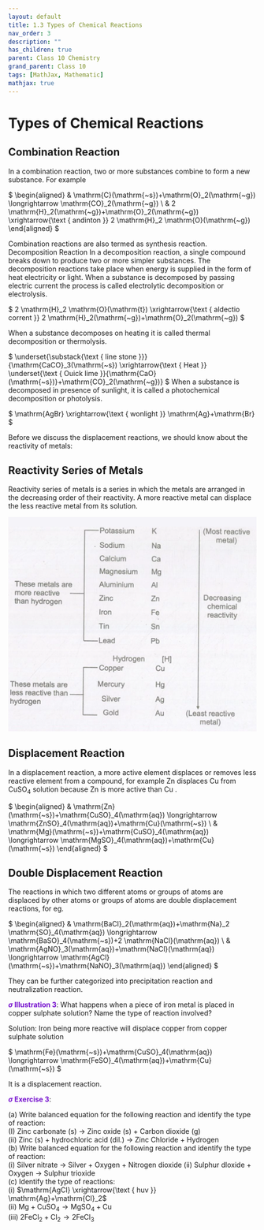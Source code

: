 ```yaml
---
layout: default
title: 1.3 Types of Chemical Reactions
nav_order: 3
description: ""
has_children: true
parent: Class 10 Chemistry
grand_parent: Class 10
tags: [MathJax, Mathematic]
mathjax: true
---
```


# Types of Chemical Reactions
## Combination Reaction
In a combination reaction, two or more substances combine to form a new substance. For example

$
\begin{aligned}
& \mathrm{C}(\mathrm{~s})+\mathrm{O}_2(\mathrm{~g}) \longrightarrow \mathrm{CO}_2(\mathrm{~g}) \\
& 2 \mathrm{H}_2(\mathrm{~g})+\mathrm{O}_2(\mathrm{~g}) \xrightarrow{\text { andinton }} 2 \mathrm{H}_2 \mathrm{O}(\mathrm{~g})
\end{aligned}
$


Combination reactions are also termed as synthesis reaction.
Decomposition Reaction
In a decomposition reaction, a single compound breaks down to produce two or more simpler substances. The decomposition reactions take place when energy is supplied in the form of heat electricity or light. When a substance is decomposed by passing electric current the process is called electrolytic decomposition or electrolysis.

$
2 \mathrm{H}_2 \mathrm{O}(\mathrm{t}) \xrightarrow{\text { aldectio corrent }} 2 \mathrm{H}_2(\mathrm{~g})+\mathrm{O}_2(\mathrm{~g})
$


When a substance decomposes on heating it is called thermal decomposition or thermolysis.

$
\underset{\substack{\text { line stone }}}{\mathrm{CaCO}_3(\mathrm{~s}) \xrightarrow{\text { Heat }} \underset{\text { Ouick lime }}{\mathrm{CaO}(\mathrm{~s})}+\mathrm{CO}_2(\mathrm{~g})}
$
When a substance is decomposed in presence of sunlight, it is called a photochemical decomposition or photolysis.

$
\mathrm{AgBr} \xrightarrow{\text { wonlight }} \mathrm{Ag}+\mathrm{Br}
$


Before we discuss the displacement reactions, we should know about the reactivity of metals: 

## Reactivity Series of Metals
Reactivity series of metals is a series in which the metals are arranged in the decreasing order of their reactivity. A more reactive metal can displace the less reactive metal from its solution.

<img src="./../images/reactivity-series.png"/>

## Displacement Reaction
In a displacement reaction, a more active element displaces or removes less reactive element from a compound, for example Zn displaces Cu from $\mathrm{CuSO}_4$ solution because Zn is more active than Cu .

$
\begin{aligned}
& \mathrm{Zn}(\mathrm{~s})+\mathrm{CuSO}_4(\mathrm{aq}) \longrightarrow \mathrm{ZnSO}_4(\mathrm{aq})+\mathrm{Cu}(\mathrm{~s}) \\
& \mathrm{Mg}(\mathrm{~s})+\mathrm{CuSO}_4(\mathrm{aq}) \longrightarrow \mathrm{MgSO}_4(\mathrm{aq})+\mathrm{Cu}(\mathrm{~s})
\end{aligned}
$


## Double Displacement Reaction
The reactions in which two different atoms or groups of atoms are displaced by other atoms or groups of atoms are double displacement reactions, for eg.

$
\begin{aligned}
& \mathrm{BaCl}_2(\mathrm{aq})+\mathrm{Na}_2 \mathrm{SO}_4(\mathrm{aq}) \longrightarrow \mathrm{BaSO}_4(\mathrm{~s})+2 \mathrm{NaCl}(\mathrm{aq}) \\
& \mathrm{AgNO}_3(\mathrm{aq})+\mathrm{NaCl}(\mathrm{aq}) \longrightarrow \mathrm{AgCl}(\mathrm{~s})+\mathrm{NaNO}_3(\mathrm{aq})
\end{aligned}
$


They can be further categorized into precipitation reaction and neutralization reaction.

<font color="#7612ce"><b>$\sigma$ Illustration 3</b></font>:
What happens when a piece of iron metal is placed in copper sulphate solution? Name the type of reaction involved?

Solution:
Iron being more reactive will displace copper from copper sulphate solution

$
\mathrm{Fe}(\mathrm{~s})+\mathrm{CuSO}_4(\mathrm{aq}) \longrightarrow \mathrm{FeSO}_4(\mathrm{aq})+\mathrm{Cu}(\mathrm{~s})
$


It is a displacement reaction.

<font color="#7612ce"><b>$\sigma$ Exercise 3</b></font>: 
 
(a) Write balanced equation for the following reaction and identify the type of reaction:  
(I) Zinc carbonate (s) $\rightarrow$ Zinc oxide (s) + Carbon dioxide (g)  
(ii) Zinc (s) + hydrochloric acid (dil.) $\rightarrow$ Zinc Chloride + Hydrogen    
(b) Write balanced equation for the following reaction and identify the type of reaction:  
(i) Silver nitrate $\rightarrow$ Silver + Oxygen + Nitrogen dioxide
(ii) Sulphur dloxide + Oxygen $\rightarrow$ Sulphur trioxide  
(c) Identify the type of reactions:  
(i) $\mathrm{AgCl} \xrightarrow{\text { huv }} \mathrm{Ag}+\mathrm{Cl}_2$  
(ii) $\mathrm{Mg}+\mathrm{CuSO}_4 \rightarrow \mathrm{MgSO}_4+\mathrm{Cu}$  
(iii) $2 \mathrm{FeCl}_2+\mathrm{Cl}_2 \rightarrow 2 \mathrm{FeCl}_3$  